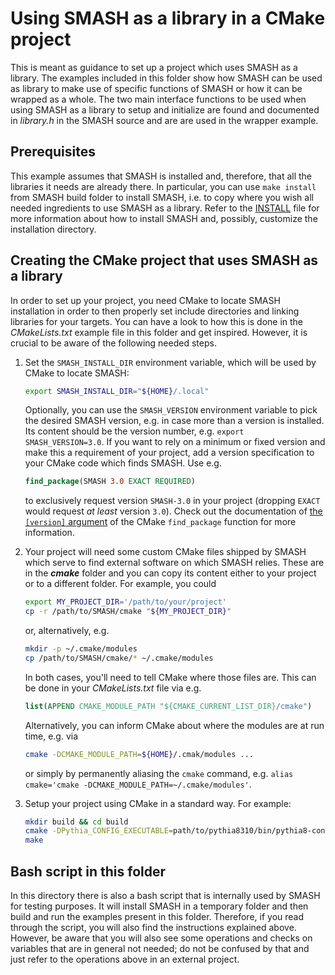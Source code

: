 # Using SMASH as a library in a CMake project

This is meant as guidance to set up a project which uses SMASH as a library.
The examples included in this folder show how SMASH can be used as library to make use of specific functions of SMASH or how it can be wrapped as a whole.
The two main interface functions to be used when using SMASH as a library to setup and initialize are found and documented in _library.h_ in the SMASH source and are are used in the wrapper example.

## Prerequisites

This example assumes that SMASH is installed and, therefore, that all the libraries it needs are already there.
In particular, you can use `make install` from SMASH build folder to install SMASH, i.e. to copy where you wish all needed ingredients to use SMASH as a library.
Refer to the [INSTALL](../../INSTALL.md) file for more information about how to install SMASH and, possibly, customize the installation directory.

## Creating the CMake project that uses SMASH as a library

In order to set up your project, you need CMake to locate SMASH installation in order to then properly set include directories and linking libraries for your targets.
You can have a look to how this is done in the _CMakeLists.txt_ example file in this folder and get inspired.
However, it is crucial to be aware of the following needed steps.

1. Set the `SMASH_INSTALL_DIR` environment variable, which will be used by CMake to locate SMASH:
   ```bash
   export SMASH_INSTALL_DIR="${HOME}/.local"
   ```
   Optionally, you can use the `SMASH_VERSION` environment variable to pick the desired SMASH version, e.g. in case more than a version is installed.
   Its content should be the version number, e.g. `export SMASH_VERSION=3.0`.
   If you want to rely on a minimum or fixed version and make this a requirement of your project, add a version specification to your CMake code which finds SMASH.
   Use e.g.
   ```cmake
   find_package(SMASH 3.0 EXACT REQUIRED)
   ```
   to exclusively request version `SMASH-3.0` in your project (dropping `EXACT` would request _at least_ version `3.0`).
   Check out the documentation of [the `[version]` argument](https://cmake.org/cmake/help/latest/command/find_package.html#basic-signature) of the CMake `find_package` function for more information.

2. Your project will need some custom CMake files shipped by SMASH which serve to find external software on which SMASH relies.
   These are in the ***cmake*** folder and you can copy its content either to your project or to a different folder.
   For example, you could
   ```bash
   export MY_PROJECT_DIR='/path/to/your/project'
   cp -r /path/to/SMASH/cmake "${MY_PROJECT_DIR}"
   ```
   or, alternatively, e.g.
   ```bash
   mkdir -p ~/.cmake/modules
   cp /path/to/SMASH/cmake/* ~/.cmake/modules
   ```
   In both cases, you'll need to tell CMake where those files are.
   This can be done in your _CMakeLists.txt_ file via e.g.
   ```cmake
   list(APPEND CMAKE_MODULE_PATH "${CMAKE_CURRENT_LIST_DIR}/cmake")
   ```
   Alternatively, you can inform CMake about where the modules are at run time, e.g. via
   ```bash
   cmake -DCMAKE_MODULE_PATH=${HOME}/.cmak/modules ...
   ```
   or simply by permanently aliasing the `cmake` command, e.g. `alias cmake='cmake -DCMAKE_MODULE_PATH=~/.cmake/modules'`.

3. Setup your project using CMake in a standard way. For example:
   ```bash
   mkdir build && cd build
   cmake -DPythia_CONFIG_EXECUTABLE=path/to/pythia8310/bin/pythia8-config "${MY_PROJECT_DIR}"
   make
   ```

## Bash script in this folder

In this directory there is also a bash script that is internally used by SMASH for testing purposes.
It will install SMASH in a temporary folder and then build and run the examples present in this folder.
Therefore, if you read through the script, you will also find the instructions explained above.
However, be aware that you will also see some operations and checks on variables that are in general not needed; do not be confused by that and just refer to the operations above in an external project.
